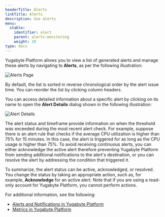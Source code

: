 ```yaml
---
headerTitle: Alerts
linkTitle: Alerts
description: Use alerts
menu:
  stable:
    identifier: alert
    parent: alerts-monitoring
    weight: 10
type: docs
---
```


Yugabyte Platform allows you to view a list of generated alerts and manage these alerts by navigating to **Alerts**, as per the following illustration:

![Alerts Page](/images/yp/alerts-monitoring/alerts-view1.png)

By default, the list is sorted in reverse chronological order by the alert issue time. You can reorder the list by clicking column headers.

You can access detailed information about a specific alert by clicking on its name to open the **Alert Details** dialog shown in the following illustration:

![Alert Details](/images/yp/alerts-monitoring/alerts-view2.png)

The alert status and timeframe provide information on when the threshold was exceeded during the most recent alert check. For example, suppose there is an alert rule that checks if the average CPU utilization is higher than 75% for 15 minutes. In this case, the alert is triggered for as long as the CPU usage is higher than 75%. To avoid receiving continuous alerts, you can either acknowledge the active alert therefore preventing Yugabyte Platform from sending additional notifications to the alert's destination, or you can resolve the alert by addressing the condition that triggered it.

To summarize, the alert status can be active, acknowledged, or resolved. You change the status by taking an appropriate action, such as, for example, **Acknowledge** for an active alert. Note that if you are using a read-only account for Yugabyte Platform, you cannot perform actions.

For additional information, see the following:

- [Alerts and Notifications in Yugabyte Platform](https://blog.yugabyte.com/yugabytedb-2-8-alerts-and-notifications/)
- [Metrics in Yugabyte Platform](../../troubleshoot/universe-issues/#use-metrics)
